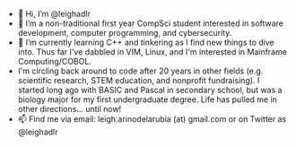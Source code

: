 - 👋 Hi, I’m @leighadlr
- 👀 I’m a non-traditional first year CompSci student interested in software development, computer programming, and cybersecurity.
- 🌱 I’m currently learning C++ and tinkering as I find new things to dive into. Thus far I've dabbled in VIM, Linux, and I'm interested in Mainframe Computing/COBOL.
- I'm circling back around to code after 20 years in other fields (e.g. scientific research, STEM education, and nonprofit fundraising). I started long ago with BASIC and Pascal in secondary school, but was a biology major for my first undergraduate degree. Life has pulled me in other directions... until now!
- 📫 Find me via email: leigh.arinodelarubia (at) gmail.com or on Twitter as @leighadlr
